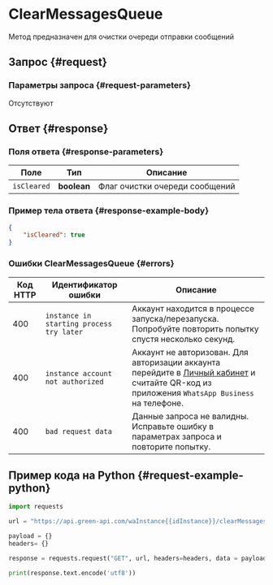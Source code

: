 # ClearMessagesQueue

Метод предназначен для очистки очереди отправки сообщений

## Запрос {#request}

### Параметры запроса {#request-parameters}

Отсутствуют

## Ответ {#response}

### Поля ответа {#response-parameters}

Поле | Тип |  Описание
----- | ----- | ----- 
`isCleared` | **boolean** | Флаг очистки очереди сообщений

### Пример тела ответа {#response-example-body}

```json
{
    "isCleared": true
}
```

### Ошибки ClearMessagesQueue {#errors}

Код HTTP | Идентификатор ошибки | Описание
----- | ----- | -----
400 | `instance in starting process try later` | Аккаунт находится в процессе запуска/перезапуска. Попробуйте повторить попытку спустя несколько секунд.
400 | `instance account not authorized` | Аккаунт не авторизован. Для авторизации аккаунта перейдите в [Личный кабинет](https://cabinet.green-api.com) и считайте QR-код из приложения `WhatsApp Business` на телефоне.
400 | `bad request data` | Данные запроса не валидны. Исправьте ошибку в параметрах запроса и повторите попытку.

## Пример кода на Python  {#request-example-python}

```python
import requests

url = "https://api.green-api.com/waInstance{{idInstance}}/clearMessagesQueue/{{apiTokenInstance}}"

payload = {}
headers= {}

response = requests.request("GET", url, headers=headers, data = payload)

print(response.text.encode('utf8'))
```